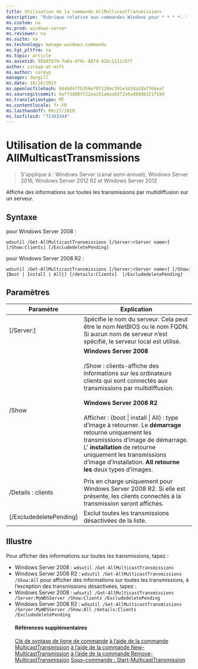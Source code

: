 ```yaml
---
title: Utilisation de la commande AllMulticastTransmissions
description: 'Rubrique relative aux commandes Windows pour * * * *- '
ms.custom: na
ms.prod: windows-server
ms.reviewer: na
ms.suite: na
ms.technology: manage-windows-commands
ms.tgt_pltfrm: na
ms.topic: article
ms.assetid: 95b8fb79-7a8a-4f0c-88f4-92bc1111c67f
author: coreyp-at-msft
ms.author: coreyp
manager: dongill
ms.date: 10/16/2017
ms.openlocfilehash: 644684ffb356ef07120bc391e3d3da2daf768eaf
ms.sourcegitcommit: 6aff3d88ff22ea141a6ea6572a5ad8dd6321f199
ms.translationtype: MT
ms.contentlocale: fr-FR
ms.lasthandoff: 09/27/2019
ms.locfileid: "71363344"
---
```

# <a name="using-the-get-allmulticasttransmissions-command"></a>Utilisation de la commande AllMulticastTransmissions

>S'applique à : Windows Server (canal semi-annuel), Windows Server 2016, Windows Server 2012 R2 et Windows Server 2012

Affiche des informations sur toutes les transmissions par multidiffusion sur un serveur.
## <a name="syntax"></a>Syntaxe
pour Windows Server 2008 :
```
wdsutil /Get-AllMulticastTransmissions [/Server:<Server name>] [/Show:Clients] [/ExcludedeletePending]
```
pour Windows Server 2008 R2 :
```
wdsutil /Get-AllMulticastTransmissions [/Server:<Server name>] [/Show:{Boot | Install | All}] [/details:Clients]  [/ExcludedeletePending]
```
## <a name="parameters"></a>Paramètres

|        Paramètre        |                                                                                                                                                                                                                                                                   Explication                                                                                                                                                                                                                                                                    |
|-------------------------|--------------------------------------------------------------------------------------------------------------------------------------------------------------------------------------------------------------------------------------------------------------------------------------------------------------------------------------------------------------------------------------------------------------------------------------------------------------------------------------------------------------------------------------------------|
| [/Server:<Server name>] |                                                                                                                                                                                 Spécifie le nom du serveur. Cela peut être le nom NetBIOS ou le nom FQDN. Si aucun nom de serveur n’est spécifié, le serveur local est utilisé.                                                                                                                                                                                  |
|         /Show         | **Windows Server 2008**<br /><br />/Show : clients-affiche des informations sur les ordinateurs clients qui sont connectés aux transmissions par multidiffusion.<br /><br />**Windows Server 2008 R2**<br /><br />Afficher : {boot &#124; install &#124; All} : type d’image à retourner.                                Le **démarrage** retourne uniquement les transmissions d’image de démarrage.                                  L' **installation** de retourne uniquement les transmissions d’image d’installation. **All retourne les** deux types d’images. |
|                         |                                                                                                                                                                                                                                                                                                                                                                                                                                                                                                                                                  |
|    /Details : clients     |                                                                                                                                                                                              Pris en charge uniquement pour Windows Server 2008 R2. Si elle est présente, les clients connectés à la transmission seront affichés.                                                                                                                                                                                               |
| [/ExcludedeletePending] |                                                                                                                                                                                                                                              Exclut toutes les transmissions désactivées de la liste.                                                                                                                                                                                                                                               |

## <a name="BKMK_examples"></a>Illustre
Pour afficher des informations sur toutes les transmissions, tapez :
- Windows Server 2008 : `wdsutil /Get-AllMulticastTransmissions`
- Windows Server 2008 R2 : `wdsutil /Get-AllMulticastTransmissions /Show:All` pour afficher des informations sur toutes les transmissions, à l’exception des transmissions désactivées, tapez :
- Windows Server 2008 : `wdsutil /Get-AllMulticastTransmissions /Server:MyWDSServer /Show:Clients /ExcludedeletePending`
- Windows Server 2008 R2 : `wdsutil /Get-AllMulticastTransmissions /Server:MyWDSServer /Show:All /details:Clients /ExcludedeletePending`
  #### <a name="additional-references"></a>Références supplémentaires
  [Clé de syntaxe de ligne de commande](command-line-syntax-key.md)
  [à l’aide de la commande MulticastTransmission](using-the-get-multicasttransmission-command.md)
  [à l’aide de la commande New-MulticastTransmission](using-the-new-multicasttransmission-command.md)
  [à l’aide de la commande Remove-MulticastTransmission](using-the-remove-multicasttransmission-command.md)
  [ Sous-commande : Start-MulticastTransmission](subcommand-start-multicasttransmission.md)
